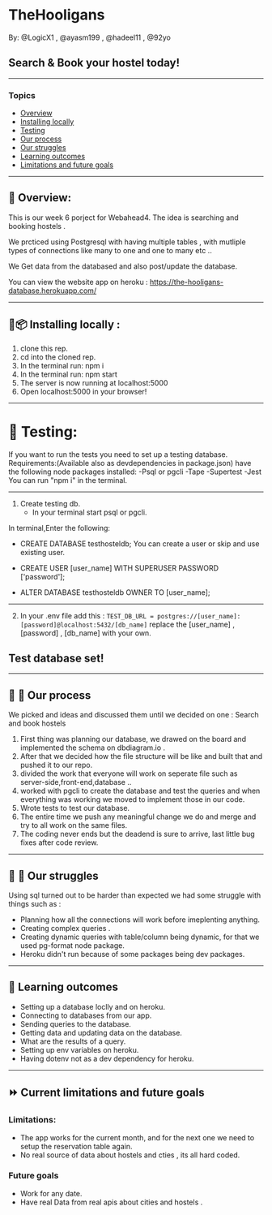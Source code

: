 # TheHooligans 
By: @LogicX1 , @ayasm199 , @hadeel11 , @92yo

## Search & Book your hostel today!

---


### Topics
* [Overview](#page_with_curl-overview)
* [Installing locally](#floppy_diskpackage-installing-locally-)
* [Testing](#tada-testing)
* [Our process](#construction_worker-construction---our-process)
* [Our struggles](#hatching_chick-hatched_chick--our-struggles)
* [Learning outcomes](#chicken-learning-outcomes)
* [Limitations and future goals](#fast_forward--current-limitations-and-future-goals)

---

## :page_with_curl: Overview:
This is our week 6 porject for Webahead4.
The idea is searching and booking hostels .
 
We prcticed using Postgresql with having multiple tables , with mutliple types of connections like many to one and one to many etc ..

We Get data from the databased and also post/update the database.

You can view the website app on heroku : 
https://the-hooligans-database.herokuapp.com/


---

## :floppy_disk::package: Installing locally : 

1. clone this rep.
2. cd into the cloned rep.
3. In the terminal run: npm i
4. In the terminal run: npm start
5. The server is now running at localhost:5000
6. Open localhost:5000 in your browser!

---


# :tada: Testing:
If you want to run the tests you need to set up a testing database.
Requirements:(Available also as devdependencies in package.json)
have the following node packages installed:
-Psql or pgcli
-Tape
-Supertest
-Jest
You can run "npm i" in the terminal.

---

1. Create testing db.
   - In your terminal start psql or pgcli.

In terminal,Enter the following:
- CREATE DATABASE testhosteldb;
You can create a user or skip and use existing user.
- CREATE USER [user_name] WITH SUPERUSER PASSWORD ['password'];

- ALTER DATABASE testhosteldb OWNER TO [user_name];

---

2. In your .env file add this :
   `TEST_DB_URL = postgres://[user_name]:[password]@localhost:5432/[db_name]`
   replace the [user_name] , [password] , [db_name] with your own.

## Test database set!

---


## :construction_worker: :construction:   Our process

We picked and ideas and discussed them until we decided on one : Search and book hostels
1. First thing was planning our database, we drawed on the board and implemented the schema on dbdiagram.io .
2. After that we decided how the file structure will be like and built that and pushed it to our repo.
3. divided the work that everyone will work on seperate file such as server-side,front-end,database ..
4. worked with pgcli to create the database and test the queries and when everything was working we moved to implement those in our code.
5. Wrote tests to test our database.
6. The entire time we push any meaningful change we do and merge and try to all work on the same files.
7. The coding never ends but the deadend is sure to arrive, last little bug fixes after code review.

---

## :hatching_chick: :hatched_chick:  Our struggles
 
Using sql turned out to be harder than expected we had some struggle with things such as : 
- Planning how all the connections will work before imeplenting anything.
- Creating complex queries .
- Creating dynamic queries with table/column being dynamic, for that we used pg-format node package.
- Heroku didn't run because of some packages being dev packages.

---

## :chicken: Learning outcomes
 
- Setting up a database loclly and on heroku.
- Connecting to databases from our app.
- Sending queries to the database.
- Getting data and updating data on the database.
- What are the results of a query.
- Setting up env variables on heroku.
- Having dotenv not as a dev dependency for heroku.

---

## :fast_forward:  Current limitations and future goals
### Limitations:
- The app works for the current month, and for the next one we need to setup the reservation table again.
- No real source of data about hostels and cties , its all hard coded.

### Future goals

- Work for any date.
- Have real Data from real apis about cities and hostels .

